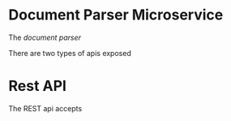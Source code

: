 Document Parser Microservice
============================

The _document parser_

There are two types of apis exposed 
# Rest API
The REST api accepts
